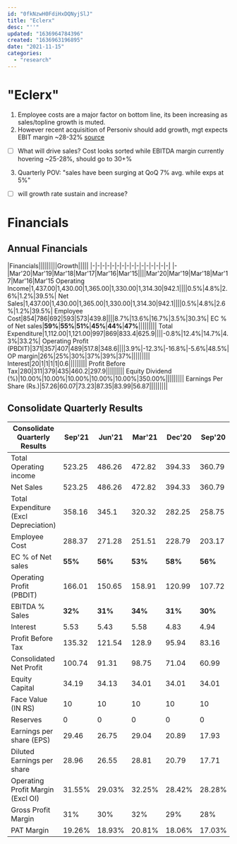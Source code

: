 ```yaml
---
id: "0fkNzwH0FdiHxDQNyjSlJ"
title: "Eclerx"
desc: "''"
updated: "1636964784396"
created: "1636963196895"
date: "2021-11-15"
categories: 
  - "research"
---
```

# "Eclerx"
1. Employee costs are a major factor on bottom line, its been increasing as sales/topline growth is muted.
2. However recent acquisition of Personiv should add growth, mgt expects EBIT margin ~28-32% [source](https://eclerx.com/wp-content/uploads/2021/06/Transcript-Q4FY21-Earnings-Call-"Eclerx".pdf)
- [ ] What will drive sales? Cost looks sorted while EBITDA margin currently hovering ~25-28%, should go to 30+%
3. Quarterly POV: "sales have been surging at QoQ 7% avg. while exps at 5%"
- [ ] will growth rate sustain and increase?

# Financials
## Annual Financials
|Financials|||||||||Growth|||||
|-|-|-|-|-|-|-|-|-|-|-|-|-|-|-|-|
|-|Mar'20|Mar'19|Mar'18|Mar'17|Mar'16|Mar'15||||Mar'20|Mar'19|Mar'18|Mar'17|Mar'16|Mar'15
Operating Income|1,437.00|1,430.00|1,365.00|1,330.00|1,314.30|942.1||||0.5%|4.8%|2.6%|1.2%|39.5%|
Net Sales|1,437.00|1,430.00|1,365.00|1,330.00|1,314.30|942.1||||0.5%|4.8%|2.6%|1.2%|39.5%|
Employee Cost|854|786|692|593|573|439.8||||8.7%|13.6%|16.7%|3.5%|30.3%|
EC % of Net sales|**59%**|**55%**|**51%**|**45%**|**44%**|**47%**|||||||||
Total Expenditure|1,112.00|1,121.00|997|869|833.4|625.9||||-0.8%|12.4%|14.7%|4.3%|33.2%|
Operating Profit (PBDIT)|371|357|407|489|517.8|348.6||||3.9%|-12.3%|-16.8%|-5.6%|48.5%|
OP margin|26%|25%|30%|37%|39%|37%|||||||||
Interest|20|1|1|1|1|0.6|||||||||
Profit Before Tax|280|311|379|435|460.2|297.9|||||||||
Equity Dividend (%)|10.00%|10.00%|10.00%|10.00%|10.00%|350.00%|||||||||
Earnings Per Share (Rs.)|57.26|60.07|73.23|87.35|83.99|56.87|||||||||













## Consolidate Quarterly Results
Consolidate Quarterly Results|Sep'21|Jun'21|Mar'21|Dec'20|Sep'20|Jun'20|Mar'20||||Sep'21|Jun'21|Mar'21|Dec'20|Sep'20|Jun'20|Mar'20|
|-|-|-|-|-|-|-|-|-|-|-|-|-|-|-|-|-|-|
|Total Operating income|523.25|486.26|472.82|394.33|360.79|336.55|350.93|||||||||||
|Net Sales|523.25|486.26|472.82|394.33|360.79|336.55|350.93||||8%|3%|20%|9%|7%|-4%||
|Total Expenditure (Excl Depreciation)|358.16|345.1|320.32|282.25|258.75|255.15|273.2||||4%|8%|13%|9%|1%|-7%||
|Employee Cost|288.37|271.28|251.51|228.79|203.17|201.84|212.43||||6%|8%|10%|13%|1%|-5%||
|EC % of Net sales|**55%**|**56%**|**53%**|**58%**|**56%**|**60%**|**61%**|||||||||||
|Operating Profit (PBDIT)|166.01|150.65|158.91|120.99|107.72|94.86|94.49||||10%|-5%|31%|12%|14%|0%||
|EBITDA % Sales|**32%**|**31%**|**34%**|**31%**|**30%**|**28%**|**27%**|||||||||||
|Interest|5.53|5.43|5.58|4.83|4.94|4.93|4.92|||||||||||
|Profit Before Tax|135.32|121.54|128.9|95.94|83.16|72.63|71.07||||11%|-6%|34%|15%|14%|2%||
|Consolidated Net Profit|100.74|91.31|98.75|71.04|60.99|51.77|55.4|||||||||||
|Equity Capital|34.19|34.13|34.01|34.01|34.01|36.1|36.1|||||||||||
|Face Value (IN RS)|10|10|10|10|10|10|10|||||||||||
|Reserves|0|0|0|0|0|0|0|||||||||||
|Earnings per share (EPS)|29.46|26.75|29.04|20.89|17.93|14.34|15.35||||10%|-8%|39%|17%|25%|-7%||
|Diluted Earnings per share|28.96|26.55|28.81|20.79|17.71|14.34|15.35|||||||||||
|Operating Profit Margin (Excl OI)|31.55%|29.03%|32.25%|28.42%|28.28%|24.19%|22.15%|||||||||||
|Gross Profit Margin|31%|30%|32%|29%|28%|27%|26%|||||||||||
|PAT Margin|19.26%|18.93%|20.81%|18.06%|17.03%|15.38%|15.78%||||||||||
